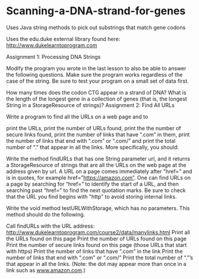 # Scanning-a-DNA-strand-for-genes
Uses Java string methods to pick out substrings that match gene codons

Uses the edu.duke external library found here: http://www.dukelearntoprogram.com


Assignment 1: Processing DNA Strings

Modify the program you wrote in the last lesson to also be able to answer the following questions. Make sure the program works regardless of the case of the string. Be sure to test your program on a small set of data first.

How many times does the codon CTG appear in a strand of DNA?
What is the length of the longest gene in a collection of genes (that is, the longest String in a StorageResource of strings)?
Assignment 2: Find All URLs

Write a program to find all the URLs on a web page and to

print the URLs,
print the number of URLs found,
print the the number of secure links found,
print the number of links that have “.com” in them,
print the number of links that end with “.com” or “.com/” and
print the total number of “.” that appear in all the links.
More specifically, you should:

Write the method findURLs that has one String parameter url, and it returns a StorageResource of strings that are all the URLs on the web page at the address given by url. A URL on a page comes immediately after "href=" and is in quotes, for example href=”https://amazon.com”. One can find URLs on a page by searching for “href=” to identify the start of a URL, and then searching past “href=” to find the next quotation marks. Be sure to check that the URL you find begins with "http" to avoid storing internal links.

Write the void method testURLWithStorage, which has no parameters. This method should do the following.

Call findURLs with the URL address: http://www.dukelearntoprogram.com/course2/data/manylinks.html
Print all the URLs found on this page
Print the number of URLs found on this page
Print the number of secure links found on this page (those URLs that start with https)
Print the number of links that have “.com” in the link
Print the number of links that end with “.com” or “.com/”
Print the total number of “.”’s that appear in all the links. (Note: the dot may appear more than once in a link such as www.amazon.com.)
